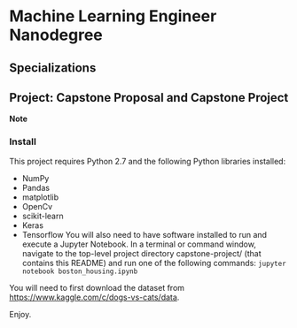 # Machine Learning Engineer Nanodegree
## Specializations
## Project: Capstone Proposal and Capstone Project

**Note**

### Install

This project requires Python 2.7 and the following Python libraries installed:

- NumPy
- Pandas
- matplotlib
- OpenCv
- scikit-learn
- Keras 
- Tensorflow
You will also need to have software installed to run and execute a Jupyter Notebook. In a terminal or command window, navigate to the top-level project directory capstone-project/ (that contains this README) and run one of the following commands:
`jupyter notebook boston_housing.ipynb`

You will need to first download the dataset from https://www.kaggle.com/c/dogs-vs-cats/data.

Enjoy.
